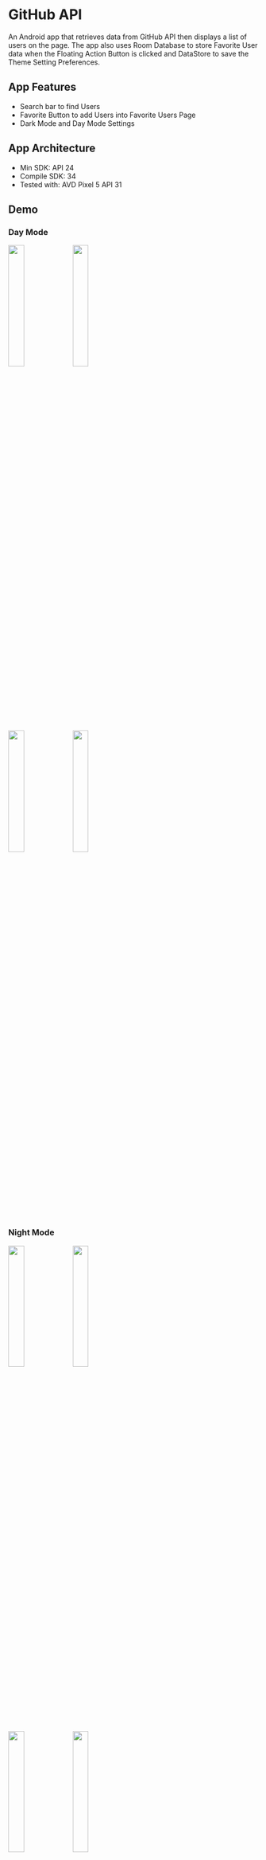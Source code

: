 # GitHub API
An Android app that retrieves data from GitHub API then displays a list of users on the page. The app also uses Room Database to store Favorite User data when the Floating Action Button is clicked and DataStore to save the Theme Setting Preferences.

## App Features
- Search bar to find Users
- Favorite Button to add Users into Favorite Users Page
- Dark Mode and Day Mode Settings

## App Architecture
- Min SDK: API 24
- Compile SDK: 34
- Tested with: AVD Pixel 5 API 31

## Demo
### Day Mode
<img src="https://github.com/zask45/GitHubAPI/assets/117462539/dd63aa5a-cc86-4636-8f47-cb07a5ffed31" width="25%" >
<img src="https://github.com/zask45/GitHubAPI/assets/117462539/ba0bac67-9977-4513-90cd-51d8d1bc4dcf" width="25%" ><br>
<img src="https://github.com/zask45/GitHubAPI/assets/117462539/fa158905-6dc5-4f3d-ad12-a3b5cf2efdaf" width="25%" >
<img src="https://github.com/zask45/GitHubAPI/assets/117462539/9e5c0934-bf30-41d4-9d4d-5346cd1724ef" width="25%" >

### Night Mode
<img src="https://github.com/zask45/GitHubAPI/assets/117462539/81d81bfd-54d0-4c79-a15c-a9ed0e30b148" width="25%" >
<img src="https://github.com/zask45/GitHubAPI/assets/117462539/b58a85f2-c36f-4c02-afab-513c2c28135c" width="25%" ><br>
<img src="https://github.com/zask45/GitHubAPI/assets/117462539/1f6038d5-0019-483c-90a9-76d749b8d4a7" width="25%" >
<img src="https://github.com/zask45/GitHubAPI/assets/117462539/419c9c3d-ef5a-4256-974d-e4e779b53419" width="25%" >






